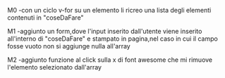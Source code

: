 M0
-con un ciclo v-for su un elemento li ricreo una lista degli elementi contenuti in "coseDaFare"

M1
-aggiunto un form,dove l'input inserito dall'utente viene inserito all'interno di "coseDaFare" e stampato in pagina,nel caso in cui il campo fosse vuoto non si aggiunge nulla all'array

M2
-aggiunto funzione al click sulla x di font awesome che mi rimuove l'elemento selezionato dall'array
